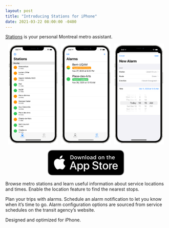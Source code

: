 ```yaml
---
layout: post
title: "Introducing Stations for iPhone"
date: 2021-03-22 08:00:00 -0400
---
```


[Stations][stations] is your personal Montreal metro assistant.

<p style="text-align: center;">
    <img src="/assets/images/stations/iphone-navigate.png" alt="Stops" style="max-width: 31%; margin-right: 1%;" />
    <img src="/assets/images/stations/iphone-trips.png" alt="Trips" style="max-width: 31%; margin-right: 1%;" />
    <img src="/assets/images/stations/iphone-new-alarm.png" alt="New Alarm" style="max-width: 31%;" />
</p>

<p style="text-align: center;">
    <a href="https://apps.apple.com/us/app/stations/id1542405750">
        <img class="app-store-badge" src="/assets/images/appstore.svg" alt="Download on the App Store">
    </a>
</p>

Browse metro stations and learn useful information about service locations and times. Enable the location feature to find the nearest stops.

Plan your trips with alarms. Schedule an alarm notification to let you know when it’s time to go. Alarm configuration options are sourced from service schedules on the transit agency’s website.

Designed and optimized for iPhone.

[stations]: https://stationsmontreal.app

